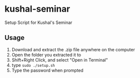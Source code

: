 # kushal-seminar
Setup Script for Kushal's Seminar

## Usage

1. Download and extract the .zip file anywhere on the computer
2. Open the folder you extracted it to
3. Shift+Right Click, and select "Open in Terminal"
4. type `sudo ./setup.sh`
5. Type the password when prompted
